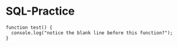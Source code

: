 # SQL-Practice

```
function test() {
  console.log("notice the blank line before this function?");
}
```
